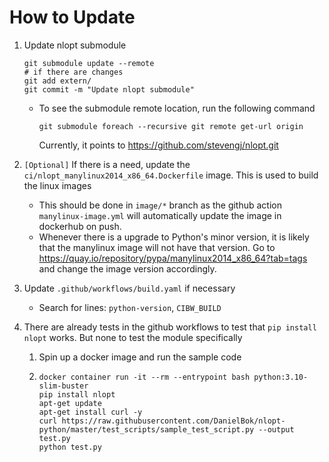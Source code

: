 How to Update
=============

1. Update nlopt submodule
   ```shell
   git submodule update --remote
   # if there are changes
   git add extern/
   git commit -m "Update nlopt submodule"
   ```

   * To see the submodule remote location, run the following command
     ```shell
     git submodule foreach --recursive git remote get-url origin
     ```
     Currently, it points to https://github.com/stevengj/nlopt.git

2. `[Optional]` If there is a need, update the `ci/nlopt_manylinux2014_x86_64.Dockerfile` image. This is used to build
   the linux images
    * This should be done in `image/*` branch as the github action `manylinux-image.yml` will automatically update the
      image in dockerhub on push.
    * Whenever there is a upgrade to Python's minor version, it is likely that the manylinux image will not have that
      version. Go to https://quay.io/repository/pypa/manylinux2014_x86_64?tab=tags and change the image version 
      accordingly.
3. Update `.github/workflows/build.yaml` if necessary
    * Search for lines: `python-version`, `CIBW_BUILD`
4. There are already tests in the github workflows to test that `pip install nlopt` works. But none to test the module specifically
   1. Spin up a docker image and run the sample code
   2. ```shell
      docker container run -it --rm --entrypoint bash python:3.10-slim-buster
      pip install nlopt
      apt-get update
      apt-get install curl -y
      curl https://raw.githubusercontent.com/DanielBok/nlopt-python/master/test_scripts/sample_test_script.py --output test.py
      python test.py
      ```
